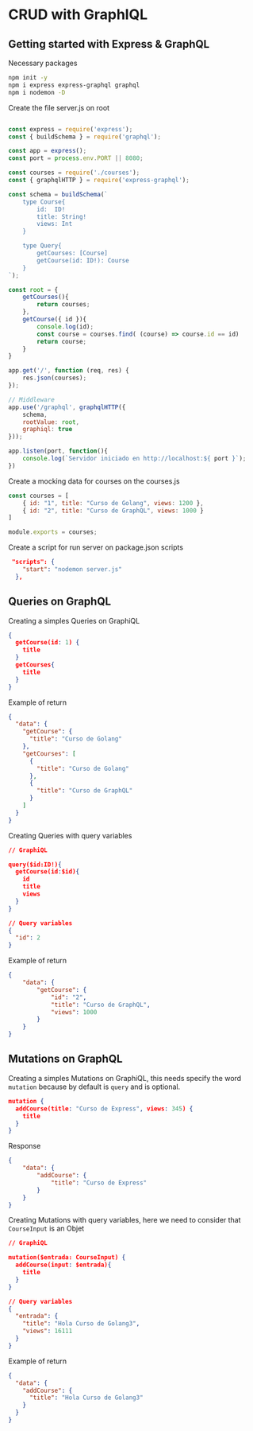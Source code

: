 # CRUD with GraphlQL 

## Getting started with Express & GraphQL

Necessary packages

```sh
npm init -y
npm i express express-graphql graphql
npm i nodemon -D
```

Create the file server.js on root
```js

const express = require('express');
const { buildSchema } = require('graphql');

const app = express();
const port = process.env.PORT || 8080;

const courses = require('./courses');
const { graphqlHTTP } = require('express-graphql');

const schema = buildSchema(`
    type Course{
        id:  ID!
        title: String!
        views: Int
    }

    type Query{
        getCourses: [Course]
        getCourse(id: ID!): Course
    }
`);

const root = {
    getCourses(){
        return courses;
    },
    getCourse({ id }){
        console.log(id);
        const course = courses.find( (course) => course.id == id)
        return course;
    }
}

app.get('/', function (req, res) {
    res.json(courses);
});

// Middleware
app.use('/graphql', graphqlHTTP({
    schema,
    rootValue: root,
    graphiql: true
}));

app.listen(port, function(){
    console.log(`Servidor iniciado en http://localhost:${ port }`);
})
```

Create a mocking data for courses on the courses.js
```js
const courses = [
    { id: "1", title: "Curso de Golang", views: 1200 },
    { id: "2", title: "Curso de GraphQL", views: 1000 }
]

module.exports = courses;
```
Create a script for run server on package.json scripts
```json
 "scripts": {
    "start": "nodemon server.js"
  },
```
## Queries on GraphQL
Creating a simples Queries on GraphiQL
```json
{
  getCourse(id: 1) {
    title
  }
  getCourses{
    title
  }
}

```
Example of return
```json
{
  "data": {
    "getCourse": {
      "title": "Curso de Golang"
    },
    "getCourses": [
      {
        "title": "Curso de Golang"
      },
      {
        "title": "Curso de GraphQL"
      }
    ]
  }
}
```

Creating Queries with query variables
```json
// GraphiQL

query($id:ID!){
  getCourse(id:$id){
    id
    title
    views
  }
}

// Query variables
{
  "id": 2
}
```
Example of return
```json
{
    "data": {
        "getCourse": {
            "id": "2",
            "title": "Curso de GraphQL",
            "views": 1000
        }
    }
}
```
## Mutations on GraphQL
Creating a simples Mutations on GraphiQL, this needs specify the word `mutation` because by default is `query` and is optional.
```json
mutation {
  addCourse(title: "Curso de Express", views: 345) {
    title
  }
}
```
Response
```json
{
    "data": {
        "addCourse": {
            "title": "Curso de Express"
        }
    }
}
```
Creating Mutations with query variables, here we need to consider that `CourseInput` is an Objet
```json
// GraphiQL

mutation($entrada: CourseInput) {
  addCourse(input: $entrada){
    title
  }
}

// Query variables
{
  "entrada": {
    "title": "Hola Curso de Golang3",
    "views": 16111
  }
}
```
Example of return
```json
{
  "data": {
    "addCourse": {
      "title": "Hola Curso de Golang3"
    }
  }
}
```

